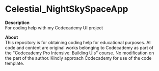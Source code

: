 # Celestial_NightSkySpaceApp
<strong>Description</strong> <br />
For coding help with my Codecademy UI project

<strong>About</strong> <br />
This repository is for obtaining coding help for educational purposes.
All code and content are original works belonging to Codecademy as part of the "Codecademy Pro Intensive: Building UIs" course.
No modification on the part of the author.
Kindly approach Codecademy for use of the code template.
